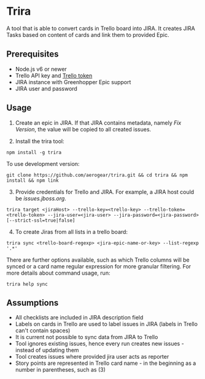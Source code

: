 # Trira

A tool that is able to convert cards in Trello board into JIRA. It creates JIRA Tasks based on content of cards and link them to
provided Epic.

## Prerequisites

* Node.js v6 or newer
* Trello API key and [Trello token](https://developers.trello.com/get-started/start-building)
* JIRA instance with Greenhopper Epic support
* JIRA user and password

## Usage


1. Create an epic in JIRA. If that JIRA contains metadata, namely _Fix Version_, the value will be copied to all created issues.

2. Install the trira tool:

```
npm install -g trira
```

To use development version:
```
git clone https://github.com/aerogear/trira.git && cd trira && npm install && npm link
```

3. Provide credentials for Trello and JIRA. For example, a JIRA host could be _issues.jboss.org_.
```
trira target <jiraHost> --trello-key=<trello-key> --trello-token=<trello-token> --jira-user=<jira-user> --jira-password=<jira-password> [--strict-ssl=true|false]
```

4. To create Jiras from all lists in a trello board:
```
trira sync <trello-board-regexp> <jira-epic-name-or-key> --list-regexp '.*'
```

There are further options available, such as which Trello columns will be synced or a card name regular expression for more granular filtering. For more details about command usage, run:
```
trira help sync
```

## Assumptions

* All checklists are included in JIRA description field
* Labels on cards in Trello are used to label issues in JIRA (labels in Trello can't contain spaces)
* It is current not possible to sync data from JIRA to Trello
* Tool ignores existing issues, hence every run creates new issues - instead of updating them
* Tool creates issues where provided jira user acts as reporter
* Story points are represented in Trello card name - in the beginning as a number in parentheses, such as (3)
